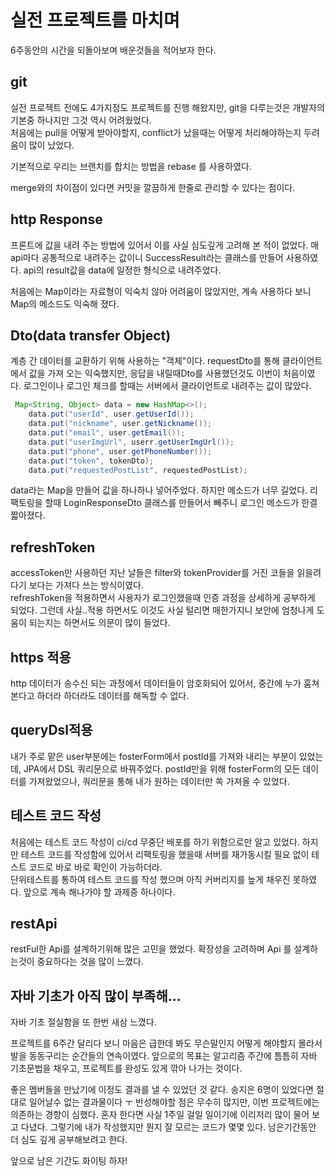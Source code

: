 실전 프로젝트를 마치며
================

6주동안의 시간을 되돌아보며 배운것들을 적어보자 한다.

## git

실전 프로젝트 전에도 4가지정도 프로젝트를 진행 해왔지만, git을 다루는것은 개발자의 기본중 하나지만 그것 역시 어려웠었다.  
처음에는 pull을 어떻게 받아야할지, conflict가 났을때는 어떻게 처리해야하는지 두려움이 많이 났었다.

기본적으로 우리는 브랜치를 합치는 방법을 rebase 를 사용하였다.

merge와의 차이점이 있다면 커밋을 깔끔하게 한줄로 관리할 수 있다는 점이다.

## http Response
프론트에 값을 내려 주는 방법에 있어서 이를 사실 심도깊게 고려해 본 적이 없었다.
매 api마다 공통적으로 내려주는 값이니 SuccessResult라는 클래스를 만들어 사용하였다.
api의 result값을 data에 일정한 형식으로 내려주었다.

처음에는 Map이라는 자료형이 익숙치 않아 어려움이 많았지만, 계속 사용하다 보니 Map의 메소드도 익숙해 졌다.


## Dto(data transfer Object)
계층 간 데이터를 교환하기 위해 사용하는 "객체"이다.
requestDto를 통해 클라이언트에서 값을 가져 오는 익숙했지만, 응답을 내릴때Dto를 사용했던것도 이번이 처음이였다.
로그인이나 로그인 체크를 할때는 서버에서 클라이언트로 내려주는 값이 많았다.
```java
 Map<String, Object> data = new HashMap<>();
    data.put("userId", user.getUserId());
    data.put("nickname", user.getNickname());
    data.put("email", user.getEmail());
    data.put("userImgUrl", userr.getUserImgUrl());
    data.put("phone", user.getPhoneNumber());
    data.put("token", tokenDto);
    data.put("requestedPostList", requestedPostList);
```
data라는 Map을 만들어 값을 하나하나 넣어주었다. 하지만 메소드가 너무 길었다.
리팩토링을 할때
LoginResponseDto 클래스를 만들어서 빼주니 로그인 메소드가 한결 짧아졌다.

## refreshToken
accessToken만 사용하던 지난 날들은 filter와 tokenProvider를 거진 코들을 읽을려다기 보다는 가져다 쓰는 방식이였다.  
refreshToken을 적용하면서 사용자가 로그인했을때 인증 과정을 상세하게 공부하게 되었다.
그런데 사실..적용 하면서도 이것도 사실 털리면 매한가지니 보안에 엄청나게 도움이 되는지는 하면서도 의문이 많이 들었다.


## https 적용
http 데이터가 송수신 되는 과정에서 데이터들이 암호화되어 있어서, 중간에 누가 훔쳐 본다고 하더라 하더라도 데이터를 해독할 수 없다.

## queryDsl적용
내가 주로 맡은 user부분에는 fosterForm에서 postId를 가져와 내리는 부분이 있었는데, JPA에서 DSL 쿼리문으로 바꿔주었다.
postId만을 위해 fosterForm의 모든 데이터를 가져왔었으나, 쿼리문을 통해 내가 원하는 데이터만 쏙 가져올 수 있었다.


## 테스트 코드 작성
처음에는 테스트 코드 작성이 ci/cd 무중단 배포를 하기 위함으로만 알고 있었다.
하지만 테스트 코드를 작성함에 있어서 리팩토링을 했을때 서버를 재가동시킬 필요 없이 테스트 코드로 바로 바로 확인이 가능하더라.  
단위테스트를 통하여 테스트 코드를 작성 했으며 아직 커버리지를 높게 채우진 못하였다.
앞으로 계속 해나가야 할 과제중 하나이다.



## restApi
restFul한 Api를 설계하기위해 많은 고민을 했었다.
확장성을 고려하며 Api 를 설계하는것이 중요하다는 것을 많이 느꼈다.

## 자바 기초가 아직 많이 부족해...
자바 기초 절실함을 또 한번 새삼 느꼈다.



프로젝트를 6주간 달리다 보니 마음은 급한데 봐도 무슨말인지 어떻게 해야할지 몰라서 발을 동동구리는 순간들의 연속이였다.
앞으로의 목표는 알고리즘 주간에 틈틈히 자바 기초문법을 채우고, 프로젝트를 완성도 있게 깎아 나가는 것이다.

좋은 멤버들을 만났기에 이정도 결과를 낼 수 있었던 것 같다. 송지은 6명이 있었다면 절대로 일어날수 없는 결과물이다 ㅜ
반성해야할 점은 무수히 많지만, 이번 프로젝트에는 의존하는 경향이 심했다. 혼자 한다면 사실 1주일 걸일 일이기에 이리저리 많이 물어 보고 다녔다.
그렇기에 내가 작성했지만 뭔지 잘 모르는 코드가 몇몇 있다. 남은기간동안 더 심도 깊게 공부해보려고 한다.


앞으로 남은 기간도 화이팅 하자!









